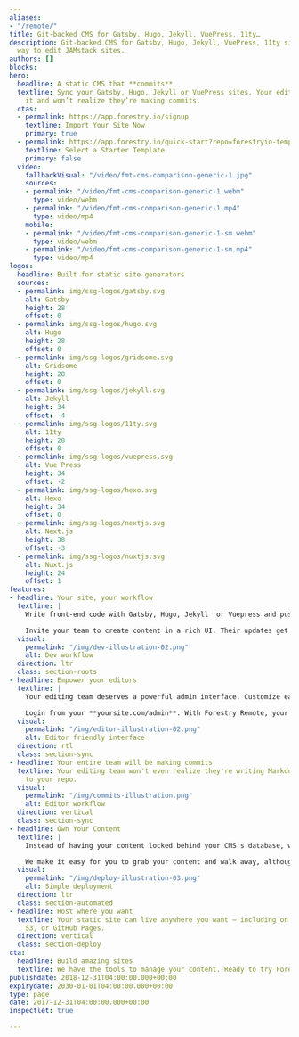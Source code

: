 ```yaml
---
aliases:
- "/remote/"
title: Git-backed CMS for Gatsby, Hugo, Jekyll, VuePress, 11ty…
description: Git-backed CMS for Gatsby, Hugo, Jekyll, VuePress, 11ty sites. A simpler
  way to edit JAMstack sites.
authors: []
blocks: 
hero:
  headline: A static CMS that **commits**
  textline: Sync your Gatsby, Hugo, Jekyll or VuePress sites. Your editors will love
    it and won’t realize they’re making commits.
  ctas:
  - permalink: https://app.forestry.io/signup
    textline: Import Your Site Now
    primary: true
  - permalink: https://app.forestry.io/quick-start?repo=forestryio-templates/belkirk-jekyll-demo&provider=github&engine=jekyll
    textline: Select a Starter Template
    primary: false
  video:
    fallbackVisual: "/video/fmt-cms-comparison-generic-1.jpg"
    sources:
    - permalink: "/video/fmt-cms-comparison-generic-1.webm"
      type: video/webm
    - permalink: "/video/fmt-cms-comparison-generic-1.mp4"
      type: video/mp4
    mobile:
    - permalink: "/video/fmt-cms-comparison-generic-1-sm.webm"
      type: video/webm
    - permalink: "/video/fmt-cms-comparison-generic-1-sm.mp4"
      type: video/mp4
logos:
  headline: Built for static site generators
  sources:
  - permalink: img/ssg-logos/gatsby.svg
    alt: Gatsby
    height: 28
    offset: 0
  - permalink: img/ssg-logos/hugo.svg
    alt: Hugo
    height: 28
    offset: 0
  - permalink: img/ssg-logos/gridsome.svg
    alt: Gridsome
    height: 28
    offset: 0
  - permalink: img/ssg-logos/jekyll.svg
    alt: Jekyll
    height: 34
    offset: -4
  - permalink: img/ssg-logos/11ty.svg
    alt: 11ty
    height: 28
    offset: 0
  - permalink: img/ssg-logos/vuepress.svg
    alt: Vue Press
    height: 34
    offset: -2
  - permalink: img/ssg-logos/hexo.svg
    alt: Hexo
    height: 34
    offset: 0
  - permalink: img/ssg-logos/nextjs.svg
    alt: Next.js
    height: 38
    offset: -3
  - permalink: img/ssg-logos/nuxtjs.svg
    alt: Nuxt.js
    height: 24
    offset: 1
features:
- headline: Your site, your workflow
  textline: |
    Write front-end code with Gatsby, Hugo, Jekyll  or Vuepress and push to your Git repo. Forestry will pull in your commits and update the CMS.

    Invite your team to create content in a rich UI. Their updates get committed back without merge conflicts.
  visual:
    permalink: "/img/dev-illustration-02.png"
    alt: Dev workflow
  direction: ltr
  class: section-roots
- headline: Empower your editors
  textline: |
    Your editing team deserves a powerful admin interface. Customize each page with Forestry's rich editing fields.

    Login from your **yoursite.com/admin**. With Forestry Remote, your site will transcend static.
  visual:
    permalink: "/img/editor-illustration-02.png"
    alt: Editor friendly interface
  direction: rtl
  class: section-sync
- headline: Your entire team will be making commits
  textline: Your editing team won't even realize they're writing Markdown and committing
    to your repo.
  visual:
    permalink: "/img/commits-illustration.png"
    alt: Editor workflow
  direction: vertical
  class: section-sync
- headline: Own Your Content
  textline: |
    Instead of having your content locked behind your CMS's database, we just commit it to your git repository.

    We make it easy for you to grab your content and walk away, although we don't think you will ;)
  visual:
    permalink: "/img/deploy-illustration-03.png"
    alt: Simple deployment
  direction: ltr
  class: section-automated
- headline: Host where you want
  textline: Your static site can live anywhere you want — including on Netlify, Amazon
    S3, or GitHub Pages.
  direction: vertical
  class: section-deploy
cta:
  headline: Build amazing sites
  textline: We have the tools to manage your content. Ready to try Forestry?
publishdate: 2018-12-31T04:00:00.000+00:00
expirydate: 2030-01-01T04:00:00.000+00:00
type: page
date: 2017-12-31T04:00:00.000+00:00
inspectlet: true

---
```

